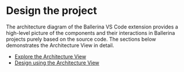 # Design the project

The architecture diagram of the Ballerina VS Code extension provides a high-level picture of the components and their interactions in Ballerina projects purely based on the source code. The sections below demonstrates the Architecture View in detail.

- [Explore the Architecture View](https://wso2.com/ballerina/vscode/docs/design-the-project/explore-the-architecture-view)
- [Design using the Architecture View](https://wso2.com/ballerina/vscode/docs/design-the-project/design-using-the-architecture-view)



